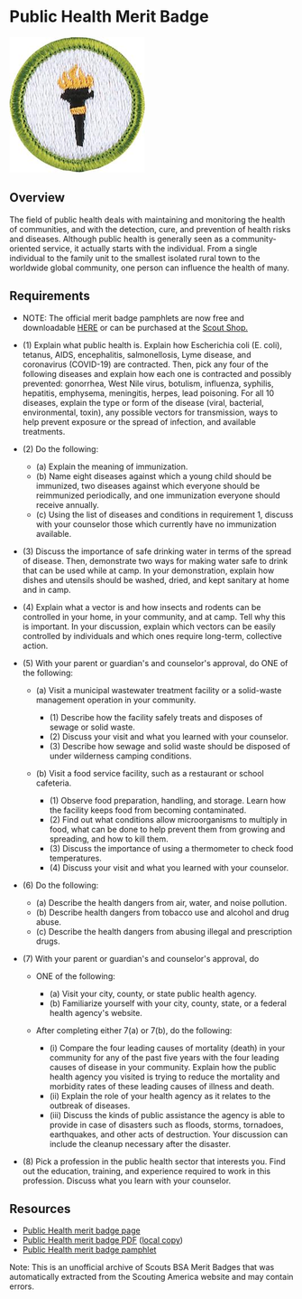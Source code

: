 

# Public Health Merit Badge

![Public Health Merit Badge](images/public-health-merit-badge.jpg)

## Overview



The field of public health deals with maintaining and monitoring the health of communities, and with the detection, cure, and prevention of health risks and diseases. Although public health is generally seen as a community-oriented service, it actually starts with the individual. From a single individual to the family unit to the smallest isolated rural town to the worldwide global community, one person can influence the health of many.

## Requirements

* NOTE:  The official merit badge pamphlets are now free and downloadable  [HERE](https://filestore.scouting.org/filestore/Merit_Badge_ReqandRes/Pamphlets/Public%20Health.pdf) or can be purchased at the [Scout Shop.](https://www.scoutshop.org/)
* (1) Explain what public health is. Explain how Escherichia coli (E. coli), tetanus, AIDS, encephalitis, salmonellosis, Lyme disease, and coronavirus (COVID-19) are contracted. Then,  pick any four of the following diseases and explain how each one is contracted and possibly prevented: gonorrhea, West Nile virus, botulism, influenza, syphilis, hepatitis, emphysema, meningitis, herpes, lead poisoning. For all  10 diseases, explain the type or form of the disease (viral, bacterial, environmental, toxin), any possible vectors for transmission, ways to help prevent exposure or the spread  of infection, and available treatments.
* (2) Do the following:
    * (a) Explain the meaning of immunization.
    * (b) Name eight diseases against which a young child should be immunized, two diseases against which everyone should be reimmunized periodically, and one immunization everyone should receive annually.
    * (c) Using the list of diseases and conditions in requirement 1, discuss with your counselor those which currently have no immunization available.


* (3) Discuss the importance of safe drinking water in terms of the spread of disease. Then, demonstrate two ways for making water safe to drink that can be used while at camp. In your demonstration, explain how dishes and utensils should be washed, dried, and kept sanitary at home and in camp.
* (4) Explain what a vector is and how insects and rodents can be controlled in your home, in your community, and at camp. Tell why this is important. In your discussion, explain which vectors can be easily controlled by individuals and which ones require long-term, collective action.
* (5) With your parent or guardian's and counselor's approval, do ONE of the following:
    * (a) Visit a municipal wastewater treatment facility or a solid-waste management operation in your community.
        * (1) Describe how the facility safely treats and disposes of sewage or solid waste.
        * (2) Discuss your visit and what you learned with your counselor.
        * (3) Describe how sewage and solid waste should be disposed of under wilderness camping conditions.


    * (b) Visit a food service facility, such as a restaurant or school cafeteria.
        * (1) Observe food preparation, handling, and storage. Learn how the facility keeps food from becoming contaminated.
        * (2) Find out what conditions allow microorganisms to multiply in food, what can be done to help prevent them from growing and spreading, and how to kill them.
        * (3) Discuss the importance of using a thermometer to check food temperatures.
        * (4) Discuss your visit and what you learned with your counselor.




* (6) Do the following:
    * (a) Describe the health dangers from air, water, and noise pollution.
    * (b) Describe health dangers from tobacco use and alcohol and drug abuse.
    * (c) Describe the health dangers from abusing illegal and prescription drugs.


* (7) With your parent or guardian's and counselor's approval, do
    * ONE of the following:
        * (a) Visit your city, county, or state public health agency.
        * (b) Familiarize yourself with your city, county, state, or a federal health agency's website.


    * After completing either 7(a) or 7(b), do the following:
        * (i) Compare the four leading causes of mortality (death) in your community for any of the past five years with the four leading causes of disease in your community. Explain how the public health agency you visited is trying to reduce the mortality and morbidity rates of these leading causes of illness and death.
        * (ii) Explain the role of your health agency as it relates to the outbreak of diseases.
        * (iii) Discuss the kinds of public assistance the agency is able to provide in case of disasters such as floods, storms, tornadoes, earthquakes, and other acts of destruction. Your discussion can include the cleanup necessary after the disaster.




* (8) Pick a profession in the public health sector that interests you. Find out the education, training, and experience required to work in this profession. Discuss what you learn with your counselor.


## Resources

- [Public Health merit badge page](https://www.scouting.org/merit-badges/public-health/)
- [Public Health merit badge PDF](https://filestore.scouting.org/filestore/Merit_Badge_ReqandRes/Pamphlets/Public%20Health.pdf) ([local copy](files/public-health-merit-badge.pdf))
- [Public Health merit badge pamphlet](https://www.scoutshop.org/mbp-public-health-656822.html)

Note: This is an unofficial archive of Scouts BSA Merit Badges that was automatically extracted from the Scouting America website and may contain errors.